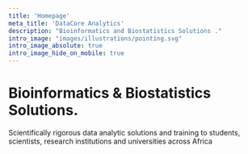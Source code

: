 ```yaml
---
title: 'Homepage'
meta_title: 'DataCore Analytics'
description: "Bioinformatics and Biostatistics Solutions ."
intro_image: "images/illustrations/pointing.svg"
intro_image_absolute: true
intro_image_hide_on_mobile: true
---
```



# Bioinformatics & Biostatistics Solutions.


Scientifically rigorous data analytic solutions and training to students, scientists, research institutions 
and universities across Africa